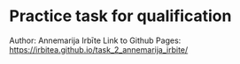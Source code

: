 #  Practice task  for qualification
Author: Annemarija Irbīte
Link to Github Pages: https://irbitea.github.io/task_2_annemarija_irbite/
